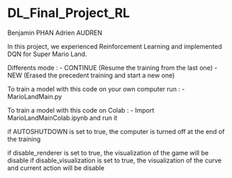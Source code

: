 # DL_Final_Project_RL

Benjamin PHAN
Adrien AUDREN


In this project, we experienced Reinforcement Learning and implemented DQN for Super Mario Land.


Differents mode : - CONTINUE (Resume the training from the last one)
                  - NEW (Erased the precedent training and start a new one)


To train a model with this code on your own computer run :  - MarioLandMain.py

To train a model with this code on Colab :  - Import MarioLandMainColab.ipynb and run it


if AUTOSHUTDOWN is set to true, the computer is turned off at the end of the training

if disable_renderer is set to true, the visualization of the game will be disable 
if disable_visualization is set to true, the visualization of the curve and current action will be disable 
